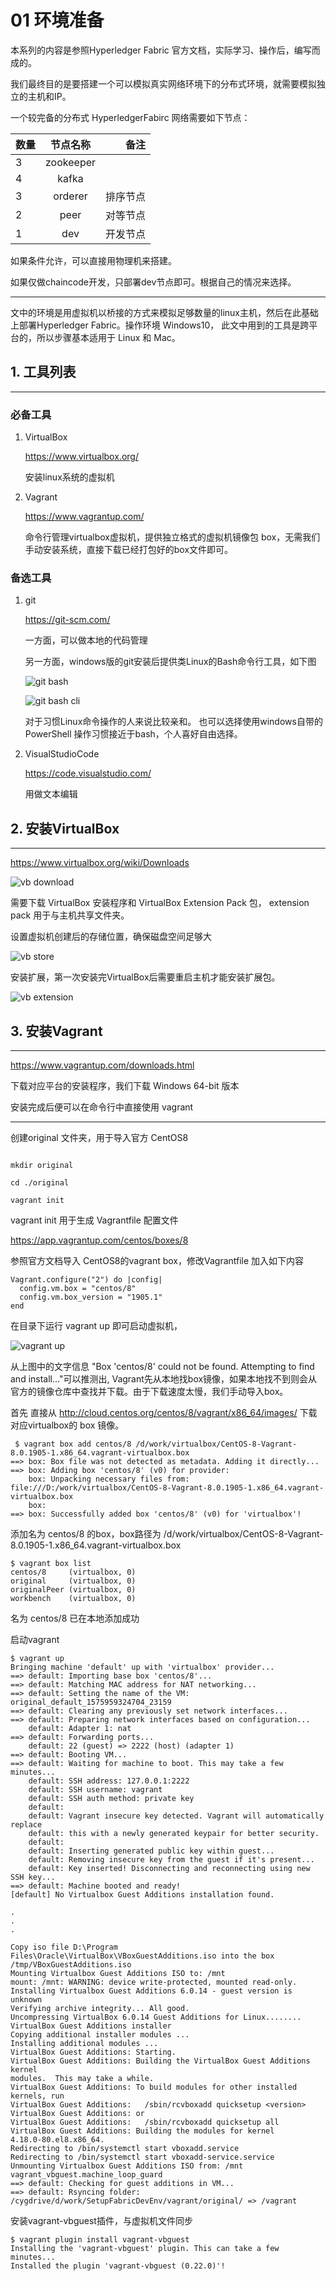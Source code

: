 
# 01 环境准备

本系列的内容是参照Hyperledger Fabric 官方文档，实际学习、操作后，编写而成的。


我们最终目的是要搭建一个可以模拟真实网络环境下的分布式环境，就需要模拟独立的主机和IP。

一个较完备的分布式 HyperledgerFabirc 网络需要如下节点：

数量|节点名称|备注
--|:--:|--:
3 |  zookeeper
4 | kafka |
3 | orderer | 排序节点
2 | peer | 对等节点
1 | dev | 开发节点

如果条件允许，可以直接用物理机来搭建。

如果仅做chaincode开发，只部署dev节点即可。根据自己的情况来选择。

---

文中的环境是用虚拟机以桥接的方式来模拟足够数量的linux主机，然后在此基础上部署Hyperledger Fabric。操作环境 Windows10， 此文中用到的工具是跨平台的，所以步骤基本适用于 Linux 和 Mac。


## 1. 工具列表
---

### 必备工具

1. VirtualBox

    https://www.virtualbox.org/

    安装linux系统的虚拟机

2. Vagrant

    https://www.vagrantup.com/

    命令行管理virtualbox虚拟机，提供独立格式的虚拟机镜像包 box，无需我们手动安装系统，直接下载已经打包好的box文件即可。




### 备选工具

1. git

    https://git-scm.com/ 

    一方面，可以做本地的代码管理

    另一方面，windows版的git安装后提供类Linux的Bash命令行工具，如下图

    ![git bash](./images/01_gitbash.png)

    ![git bash cli](./images/01_gitbashcli.png)

    对于习惯Linux命令操作的人来说比较亲和。
    也可以选择使用windows自带的 PowerShell 操作习惯接近于bash，个人喜好自由选择。


2. VisualStudioCode

    https://code.visualstudio.com/

    用做文本编辑


## 2. 安装VirtualBox
---

https://www.virtualbox.org/wiki/Downloads

![vb download](./images/01_vbdownload.png)


需要下载 VirtualBox 安装程序和 VirtualBox Extension Pack 包， extension pack 用于与主机共享文件夹。

设置虚拟机创建后的存储位置，确保磁盘空间足够大

![vb store](./images/01_vbglobalset.png)


安装扩展，第一次安装完VirtualBox后需要重启主机才能安装扩展包。

![vb extension](./images/01_vbextset.png)



## 3. 安装Vagrant
---


https://www.vagrantup.com/downloads.html

下载对应平台的安装程序，我们下载 Windows 64-bit 版本

安装完成后便可以在命令行中直接使用  vagrant


---


创建original 文件夹，用于导入官方 CentOS8

```

mkdir original

cd ./original

vagrant init

```

vagrant init 用于生成 Vagrantfile 配置文件


https://app.vagrantup.com/centos/boxes/8


参照官方文档导入 CentOS8的vagrant box，修改Vagrantfile 加入如下内容

```
Vagrant.configure("2") do |config|
  config.vm.box = "centos/8"
  config.vm.box_version = "1905.1"
end
```

在目录下运行 vagrant up 即可启动虚拟机，


![vagrant up](./images/01_vagrantup.png)


从上图中的文字信息 "Box 'centos/8' could not be found. Attempting to find and install..."可以推测出, Vagrant先从本地找box镜像，如果本地找不到则会从官方的镜像仓库中查找并下载。由于下载速度太慢，我们手动导入box。

首先 直接从 http://cloud.centos.org/centos/8/vagrant/x86_64/images/ 下载对应virtualbox的 box 镜像。

```
 $ vagrant box add centos/8 /d/work/virtualbox/CentOS-8-Vagrant-8.0.1905-1.x86_64.vagrant-virtualbox.box
==> box: Box file was not detected as metadata. Adding it directly...
==> box: Adding box 'centos/8' (v0) for provider:
    box: Unpacking necessary files from: file:///D:/work/virtualbox/CentOS-8-Vagrant-8.0.1905-1.x86_64.vagrant-virtualbox.box
    box:
==> box: Successfully added box 'centos/8' (v0) for 'virtualbox'!
```

添加名为 centos/8 的box，box路径为 /d/work/virtualbox/CentOS-8-Vagrant-8.0.1905-1.x86_64.vagrant-virtualbox.box


```
$ vagrant box list
centos/8     (virtualbox, 0)
original     (virtualbox, 0)
originalPeer (virtualbox, 0)
workbench    (virtualbox, 0)

```

名为 centos/8 已在本地添加成功


启动vagrant

```
$ vagrant up
Bringing machine 'default' up with 'virtualbox' provider...
==> default: Importing base box 'centos/8'...
==> default: Matching MAC address for NAT networking...
==> default: Setting the name of the VM: original_default_1575959324704_23159
==> default: Clearing any previously set network interfaces...
==> default: Preparing network interfaces based on configuration...
    default: Adapter 1: nat
==> default: Forwarding ports...
    default: 22 (guest) => 2222 (host) (adapter 1)
==> default: Booting VM...
==> default: Waiting for machine to boot. This may take a few minutes...
    default: SSH address: 127.0.0.1:2222
    default: SSH username: vagrant
    default: SSH auth method: private key
    default:
    default: Vagrant insecure key detected. Vagrant will automatically replace
    default: this with a newly generated keypair for better security.
    default:
    default: Inserting generated public key within guest...
    default: Removing insecure key from the guest if it's present...
    default: Key inserted! Disconnecting and reconnecting using new SSH key...
==> default: Machine booted and ready!
[default] No Virtualbox Guest Additions installation found.

.
.
.

Copy iso file D:\Program Files\Oracle\VirtualBox\VBoxGuestAdditions.iso into the box /tmp/VBoxGuestAdditions.iso
Mounting Virtualbox Guest Additions ISO to: /mnt
mount: /mnt: WARNING: device write-protected, mounted read-only.
Installing Virtualbox Guest Additions 6.0.14 - guest version is unknown
Verifying archive integrity... All good.
Uncompressing VirtualBox 6.0.14 Guest Additions for Linux........
VirtualBox Guest Additions installer
Copying additional installer modules ...
Installing additional modules ...
VirtualBox Guest Additions: Starting.
VirtualBox Guest Additions: Building the VirtualBox Guest Additions kernel
modules.  This may take a while.
VirtualBox Guest Additions: To build modules for other installed kernels, run
VirtualBox Guest Additions:   /sbin/rcvboxadd quicksetup <version>
VirtualBox Guest Additions: or
VirtualBox Guest Additions:   /sbin/rcvboxadd quicksetup all
VirtualBox Guest Additions: Building the modules for kernel
4.18.0-80.el8.x86_64.
Redirecting to /bin/systemctl start vboxadd.service
Redirecting to /bin/systemctl start vboxadd-service.service
Unmounting Virtualbox Guest Additions ISO from: /mnt
vagrant_vbguest.machine_loop_guard
==> default: Checking for guest additions in VM...
==> default: Rsyncing folder: /cygdrive/d/work/SetupFabricDevEnv/vagrant/original/ => /vagrant

```

安装vagrant-vbguest插件，与虚拟机文件同步

```
$ vagrant plugin install vagrant-vbguest
Installing the 'vagrant-vbguest' plugin. This can take a few minutes...
Installed the plugin 'vagrant-vbguest (0.22.0)'!
```

